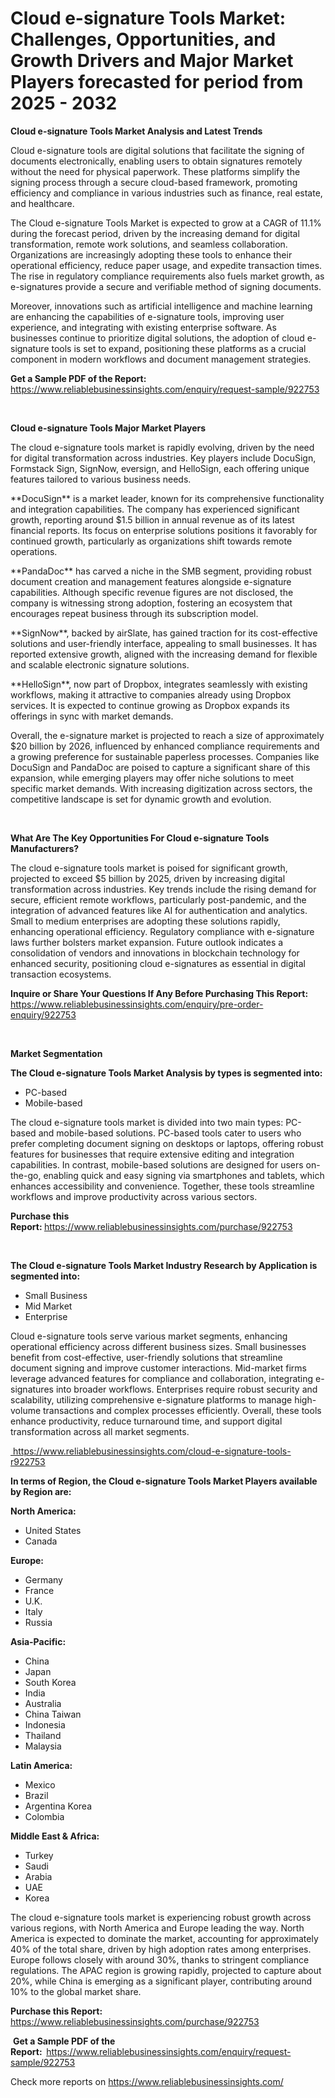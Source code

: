 <p><h1>Cloud e-signature Tools Market: Challenges, Opportunities, and Growth Drivers and Major Market Players forecasted for period from 2025 - 2032</h1></p><p><strong>Cloud e-signature Tools Market Analysis and Latest Trends</strong></p>
<p><p>Cloud e-signature tools are digital solutions that facilitate the signing of documents electronically, enabling users to obtain signatures remotely without the need for physical paperwork. These platforms simplify the signing process through a secure cloud-based framework, promoting efficiency and compliance in various industries such as finance, real estate, and healthcare.</p><p>The Cloud e-signature Tools Market is expected to grow at a CAGR of 11.1% during the forecast period, driven by the increasing demand for digital transformation, remote work solutions, and seamless collaboration. Organizations are increasingly adopting these tools to enhance their operational efficiency, reduce paper usage, and expedite transaction times. The rise in regulatory compliance requirements also fuels market growth, as e-signatures provide a secure and verifiable method of signing documents.</p><p>Moreover, innovations such as artificial intelligence and machine learning are enhancing the capabilities of e-signature tools, improving user experience, and integrating with existing enterprise software. As businesses continue to prioritize digital solutions, the adoption of cloud e-signature tools is set to expand, positioning these platforms as a crucial component in modern workflows and document management strategies.</p></p>
<p><strong>Get a Sample PDF of the Report:&nbsp;</strong> <a href="https://www.reliablebusinessinsights.com/enquiry/request-sample/922753?utm_campaign=3080&utm_medium=2&utm_source=Github&utm_content=ia&utm_term=11032025&utm_id=cloud-e-signature-tools">https://www.reliablebusinessinsights.com/enquiry/request-sample/922753</a></p>
<p>&nbsp;</p>
<p><strong>Cloud e-signature Tools Major Market Players</strong></p>
<p><p>The cloud e-signature tools market is rapidly evolving, driven by the need for digital transformation across industries. Key players include DocuSign, Formstack Sign, SignNow, eversign, and HelloSign, each offering unique features tailored to various business needs.</p><p>**DocuSign** is a market leader, known for its comprehensive functionality and integration capabilities. The company has experienced significant growth, reporting around $1.5 billion in annual revenue as of its latest financial reports. Its focus on enterprise solutions positions it favorably for continued growth, particularly as organizations shift towards remote operations.</p><p>**PandaDoc** has carved a niche in the SMB segment, providing robust document creation and management features alongside e-signature capabilities. Although specific revenue figures are not disclosed, the company is witnessing strong adoption, fostering an ecosystem that encourages repeat business through its subscription model.</p><p>**SignNow**, backed by airSlate, has gained traction for its cost-effective solutions and user-friendly interface, appealing to small businesses. It has reported extensive growth, aligned with the increasing demand for flexible and scalable electronic signature solutions.</p><p>**HelloSign**, now part of Dropbox, integrates seamlessly with existing workflows, making it attractive to companies already using Dropbox services. It is expected to continue growing as Dropbox expands its offerings in sync with market demands.</p><p>Overall, the e-signature market is projected to reach a size of approximately $20 billion by 2026, influenced by enhanced compliance requirements and a growing preference for sustainable paperless processes. Companies like DocuSign and PandaDoc are poised to capture a significant share of this expansion, while emerging players may offer niche solutions to meet specific market demands. With increasing digitization across sectors, the competitive landscape is set for dynamic growth and evolution.</p></p>
<p>&nbsp;</p>
<p><strong>What Are The Key Opportunities For Cloud e-signature Tools Manufacturers?</strong></p>
<p><p>The cloud e-signature tools market is poised for significant growth, projected to exceed $5 billion by 2025, driven by increasing digital transformation across industries. Key trends include the rising demand for secure, efficient remote workflows, particularly post-pandemic, and the integration of advanced features like AI for authentication and analytics. Small to medium enterprises are adopting these solutions rapidly, enhancing operational efficiency. Regulatory compliance with e-signature laws further bolsters market expansion. Future outlook indicates a consolidation of vendors and innovations in blockchain technology for enhanced security, positioning cloud e-signatures as essential in digital transaction ecosystems.</p></p>
<p><strong>Inquire or Share Your Questions If Any Before Purchasing This Report:</strong> <a href="https://www.reliablebusinessinsights.com/enquiry/pre-order-enquiry/922753?utm_campaign=3080&utm_medium=2&utm_source=Github&utm_content=ia&utm_term=11032025&utm_id=cloud-e-signature-tools">https://www.reliablebusinessinsights.com/enquiry/pre-order-enquiry/922753</a></p>
<p>&nbsp;</p>
<p><strong>Market Segmentation</strong></p>
<p><strong>The Cloud e-signature Tools Market Analysis by types is segmented into:</strong></p>
<p><ul><li>PC-based</li><li>Mobile-based</li></ul></p>
<p><p>The cloud e-signature tools market is divided into two main types: PC-based and mobile-based solutions. PC-based tools cater to users who prefer completing document signing on desktops or laptops, offering robust features for businesses that require extensive editing and integration capabilities. In contrast, mobile-based solutions are designed for users on-the-go, enabling quick and easy signing via smartphones and tablets, which enhances accessibility and convenience. Together, these tools streamline workflows and improve productivity across various sectors.</p></p>
<p><strong>Purchase this Report:&nbsp;</strong><a href="https://www.reliablebusinessinsights.com/purchase/922753?utm_campaign=3080&utm_medium=2&utm_source=Github&utm_content=ia&utm_term=11032025&utm_id=cloud-e-signature-tools">https://www.reliablebusinessinsights.com/purchase/922753</a></p>
<p>&nbsp;</p>
<p><strong>The Cloud e-signature Tools Market Industry Research by Application is segmented into:</strong></p>
<p><ul><li>Small Business</li><li>Mid Market</li><li>Enterprise</li></ul></p>
<p><p>Cloud e-signature tools serve various market segments, enhancing operational efficiency across different business sizes. Small businesses benefit from cost-effective, user-friendly solutions that streamline document signing and improve customer interactions. Mid-market firms leverage advanced features for compliance and collaboration, integrating e-signatures into broader workflows. Enterprises require robust security and scalability, utilizing comprehensive e-signature platforms to manage high-volume transactions and complex processes efficiently. Overall, these tools enhance productivity, reduce turnaround time, and support digital transformation across all market segments.</p></p>
<p><a href="https://www.reliablebusinessinsights.com/cloud-e-signature-tools-r922753?utm_campaign=3080&utm_medium=2&utm_source=Github&utm_content=ia&utm_term=11032025&utm_id=cloud-e-signature-tools">&nbsp;https://www.reliablebusinessinsights.com/cloud-e-signature-tools-r922753</a></p>
<p><strong>In terms of Region, the Cloud e-signature Tools Market Players available by Region are:</strong></p>
<p>
    <p> <strong> North America: </strong>
        <ul>
            <li>United States</li>
            <li>Canada</li>
        </ul>
        </p> 
    <p> <strong> Europe: </strong>
        <ul>
            <li>Germany</li>
            <li>France</li>
            <li>U.K.</li>
            <li>Italy</li>
            <li>Russia</li>
        </ul>
        </p> 
    <p> <strong> Asia-Pacific: </strong>
        <ul>
            <li>China</li>
            <li>Japan</li>
            <li>South Korea</li>
            <li>India</li>
            <li>Australia</li>
            <li>China Taiwan</li>
            <li>Indonesia</li>
            <li>Thailand</li>
            <li>Malaysia</li>
        </ul>
        </p> 
    <p> <strong> Latin America: </strong>
        <ul>
            <li>Mexico</li>
            <li>Brazil</li>
            <li>Argentina Korea</li>
            <li>Colombia</li>
        </ul>
        </p> 
    <p> <strong> Middle East & Africa: </strong>
        <ul>
            <li>Turkey</li>
            <li>Saudi</li>
            <li>Arabia</li>
            <li>UAE</li>
            <li>Korea</li>
        </ul>
    </p>
    </p>
<p><p>The cloud e-signature tools market is experiencing robust growth across various regions, with North America and Europe leading the way. North America is expected to dominate the market, accounting for approximately 40% of the total share, driven by high adoption rates among enterprises. Europe follows closely with around 30%, thanks to stringent compliance regulations. The APAC region is growing rapidly, projected to capture about 20%, while China is emerging as a significant player, contributing around 10% to the global market share.</p></p>
<p><strong>Purchase this Report: </strong><a href="https://www.reliablebusinessinsights.com/purchase/922753?utm_campaign=3080&utm_medium=2&utm_source=Github&utm_content=ia&utm_term=11032025&utm_id=cloud-e-signature-tools">https://www.reliablebusinessinsights.com/purchase/922753</a></p>
<p>&nbsp;<strong>Get a Sample PDF of the Report:&nbsp;&nbsp;</strong><a href="https://www.reliablebusinessinsights.com/enquiry/request-sample/922753?utm_campaign=3080&utm_medium=2&utm_source=Github&utm_content=ia&utm_term=11032025&utm_id=cloud-e-signature-tools">https://www.reliablebusinessinsights.com/enquiry/request-sample/922753</a></p>
<p><strong></strong></p>
<p>Check more reports on <a href="https://www.reliablebusinessinsights.com/?utm_campaign=3080&utm_medium=2&utm_source=Github&utm_content=ia&utm_term=11032025&utm_id=cloud-e-signature-tools">https://www.reliablebusinessinsights.com/</a></p>